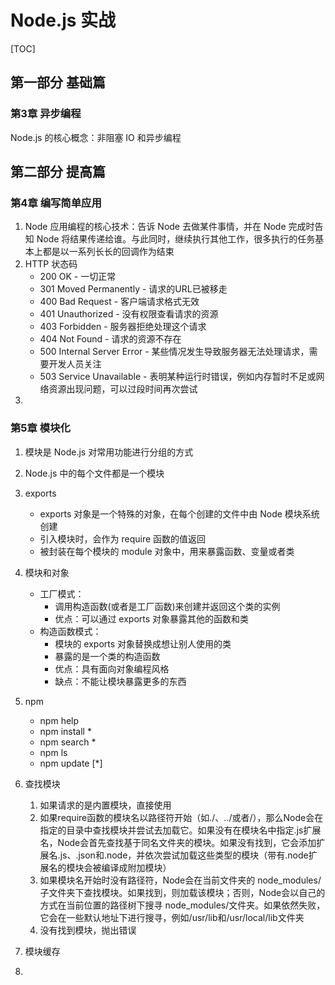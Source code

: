 # Node.js 实战

[TOC]

## 第一部分 基础篇

### 第3章 异步编程

Node.js 的核心概念：非阻塞 IO 和异步编程

## 第二部分 提高篇
### 第4章 编写简单应用
1. Node 应用编程的核心技术：告诉 Node 去做某件事情，并在 Node 完成时告知 Node 将结果传递给谁。与此同时，继续执行其他工作，很多执行的任务基本上都是以一系列长长的回调作为结束
2. HTTP 状态码
    * 200 OK - 一切正常
    * 301 Moved Permanently - 请求的URL已被移走
    * 400 Bad Request - 客户端请求格式无效
    * 401 Unauthorized - 没有权限查看请求的资源
    * 403 Forbidden - 服务器拒绝处理这个请求
    * 404 Not Found - 请求的资源不存在
    * 500 Internal Server Error - 某些情况发生导致服务器无法处理请求，需要开发人员关注
    * 503 Service Unavailable - 表明某种运行时错误，例如内存暂时不足或网络资源出现问题，可以过段时间再次尝试
3. 

### 第5章 模块化
1. 模块是 Node.js 对常用功能进行分组的方式
2. Node.js 中的每个文件都是一个模块
3. exports
    * exports 对象是一个特殊的对象，在每个创建的文件中由 Node 模块系统创建
    * 引入模块时，会作为 require 函数的值返回
    * 被封装在每个模块的 module 对象中，用来暴露函数、变量或者类
4. 模块和对象
    * 工厂模式：
        - 调用构造函数(或者是工厂函数)来创建并返回这个类的实例
        - 优点：可以通过 exports 对象暴露其他的函数和类
    * 构造函数模式：
        - 模块的 exports 对象替换成想让别人使用的类
        - 暴露的是一个类的构造函数
        - 优点：具有面向对象编程风格
        - 缺点：不能让模块暴露更多的东西
5. npm
    * npm help
    * npm install *
    * npm search *
    * npm ls
    * npm update [*]
6. 查找模块
    1. 如果请求的是内置模块，直接使用
    2. 如果require函数的模块名以路径符开始（如./、../或者/），那么Node会在指定的目录中查找模块并尝试去加载它。如果没有在模块名中指定.js扩展名，Node会首先查找基于同名文件夹的模块。如果没有找到，它会添加扩展名.js、.json和.node，并依次尝试加载这些类型的模块（带有.node扩展名的模块会被编译成附加模块）
    3. 如果模块名开始时没有路径符，Node会在当前文件夹的 node_modules/子文件夹下查找模块。如果找到，则加载该模块；否则，Node会以自己的方式在当前位置的路径树下搜寻 node_modules/文件夹。如果依然失败，它会在一些默认地址下进行搜寻，例如/usr/lib和/usr/local/lib文件夹
    4. 没有找到模块，抛出错误
7. 模块缓存

8. 